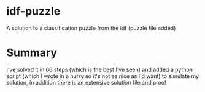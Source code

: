 # idf-puzzle
A solution to a classification puzzle from the idf (puzzle file added)

# Summary
I've solved it in 66 steps (which is the best I've seen) and added a python script (which I wrote in a hurry so it's not as nice as I'd want) to simulate my solution, in addition there is an extensive solution file and proof
